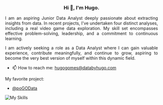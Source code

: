 <div align="center">
  
### Hi 👋, I'm Hugo.

</div>
<div style="text-align: justify">
  
I am an aspiring Junior Data Analyst deeply passionate about extracting insights from data. In recent projects, I've undertaken four distinct analyses, including a real video game data exploration. My skill set encompasses effective problem-solving, leadership, and a commitment to continuous learning.

I am actively seeking a role as a Data Analyst where I can gain valuable experience, contribute meaningfully, and continue to grow, aspiring to become the very best version of myself within this dynamic field.

</div>

- 📫 How to reach me: hugogomes@databyhugo.com

My favorite project:
- [@poGOData](https://github.com/HugoDataAnalyst/poGORealDataAnalysis)

![My Skills](https://skillicons.dev/icons?i=css,docker,flask,github,gitlab,html,linux,laravel,php,mysql,sqlite,postgres,nginx,py&perline=9)
